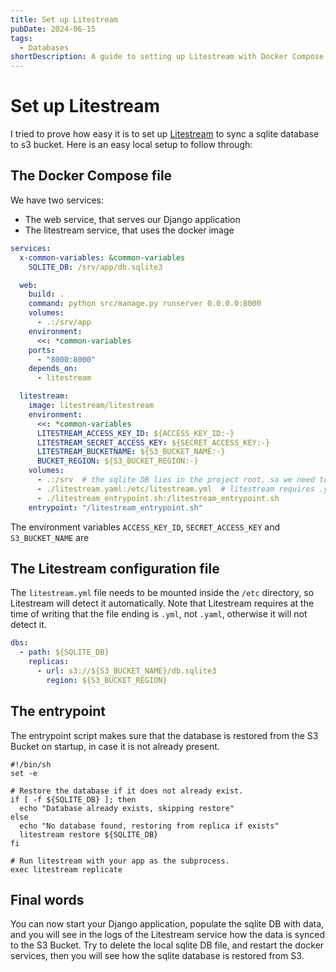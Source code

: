 ```yaml
---
title: Set up Litestream
pubDate: 2024-06-15
tags:
  - Databases
shortDescription: A guide to setting up Litestream with Docker Compose for continuous SQLite database replication to S3, including configuration files and startup scripts.
---
```

# Set up Litestream

I tried to prove how easy it is to set up [Litestream](/tools/litestream.md) to sync a sqlite database to s3 bucket.
Here is an easy local setup to follow through:

## The Docker Compose file

We have two services:
* The web service, that serves our Django application
* The litestream service, that uses the docker image

```yaml
services:
  x-common-variables: &common-variables
    SQLITE_DB: /srv/app/db.sqlite3

  web:
    build: .
    command: python src/manage.py runserver 0.0.0.0:8000
    volumes:
      - .:/srv/app
    environment:
      <<: *common-variables
    ports:
      - "8000:8000"
    depends_on:
      - litestream

  litestream:
    image: litestream/litestream
    environment:
      <<: *common-variables
      LITESTREAM_ACCESS_KEY_ID: ${ACCESS_KEY_ID:-}
      LITESTREAM_SECRET_ACCESS_KEY: ${SECRET_ACCESS_KEY:-}
      LITESTREAM_BUCKETNAME: ${S3_BUCKET_NAME:-}
      BUCKET_REGION: ${S3_BUCKET_REGION:-}
    volumes:
      - .:/srv  # the sqlite DB lies in the project root, so we need to mount the volume
      - ./litestream.yaml:/etc/litestream.yml  # litestream requires .yml file ending
      - ./litestream_entrypoint.sh:/litestream_entrypoint.sh
    entrypoint: "/litestream_entrypoint.sh"
```

The environment variables `ACCESS_KEY_ID`, `SECRET_ACCESS_KEY` and `S3_BUCKET_NAME` are

## The Litestream configuration file

The `litestream.yml` file needs to be mounted inside the `/etc` directory, so Litestream will detect it automatically.
Note that Litestream requires at the time of writing that the file ending is `.yml`, not `.yaml`, otherwise it will not detect it.

```yaml
dbs:
  - path: ${SQLITE_DB}
    replicas:
      - url: s3://${S3_BUCKET_NAME}/db.sqlite3
        region: ${S3_BUCKET_REGION}
```

## The entrypoint

The entrypoint script makes sure that the database is restored from the S3 Bucket on startup, in case it is not already present.

```shell
#!/bin/sh
set -e

# Restore the database if it does not already exist.
if [ -f ${SQLITE_DB} ]; then
  echo "Database already exists, skipping restore"
else
  echo "No database found, restoring from replica if exists"
  litestream restore ${SQLITE_DB}
fi

# Run litestream with your app as the subprocess.
exec litestream replicate
```

## Final words

You can now start your Django application, populate the sqlite DB with data, and you will see in the logs of the Litestream service how the data is synced to the S3 Bucket.
Try to delete the local sqlite DB file, and restart the docker services, then you will see how the sqlite database is restored from S3.
